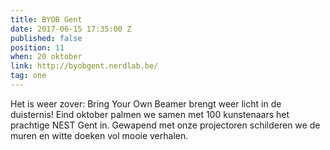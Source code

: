 ```yaml
---
title: BYOB Gent
date: 2017-06-15 17:35:00 Z
published: false
position: 11
when: 20 oktober
link: http://byobgent.nerdlab.be/
tag: one
---
```


Het is weer zover: Bring Your Own Beamer brengt weer licht in de duisternis! Eind oktober palmen we samen met 100 kunstenaars het prachtige NEST Gent in. Gewapend met onze projectoren schilderen we de muren en witte doeken vol mooie verhalen.

